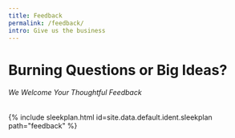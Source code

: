 ```yaml
---
title: Feedback
permalink: /feedback/
intro: Give us the business
---
```


# Burning Questions or Big Ideas?

###### We Welcome Your Thoughtful Feedback

{% include sleekplan.html id=site.data.default.ident.sleekplan path="feedback" %}
